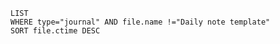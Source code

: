 ```dataview
LIST
WHERE type="journal" AND file.name !="Daily note template"
SORT file.ctime DESC
```
